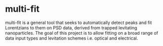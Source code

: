 # multi-fit
multi-fit is a general tool that seeks to automatically detect peaks and fit Lorentzians to them on PSD data, derived from trapped levitating nanoparticles. The goal of this project is to allow fitting on a broad range of data input types and levitation schemes i.e. optical and electrical.
